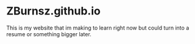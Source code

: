 # ZBurnsz.github.io

This is my website that im making to learn right now but could turn into a resume or something bigger later.
